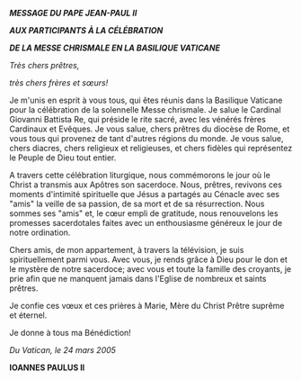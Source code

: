 ***MESSAGE DU PAPE JEAN-PAUL II***

***AUX PARTICIPANTS À LA CÉLÉBRATION***

***DE LA MESSE CHRISMALE EN LA BASILIQUE VATICANE***

*Très chers prêtres,*

*très chers frères et sœurs!*

Je m'unis en esprit à vous tous, qui êtes réunis dans la Basilique Vaticane pour la célébration de la solennelle Messe chrismale. Je salue le Cardinal Giovanni Battista Re, qui préside le rite sacré, avec les vénérés frères Cardinaux et Evêques. Je vous salue, chers prêtres du diocèse de Rome, et vous tous qui provenez de tant d'autres régions du monde. Je vous salue, chers diacres, chers religieux et religieuses, et chers fidèles qui représentez le Peuple de Dieu tout entier.

A travers cette célébration liturgique, nous commémorons le jour où le Christ a transmis aux Apôtres son sacerdoce. Nous, prêtres, revivons ces moments d'intimité spirituelle que Jésus a partagés au Cénacle avec ses "amis" la veille de sa passion, de sa mort et de sa résurrection. Nous sommes ses "amis" et, le cœur empli de gratitude, nous renouvelons les promesses sacerdotales faites avec un enthousiasme généreux le jour de notre ordination.

Chers amis, de mon appartement, à travers la télévision, je suis spirituellement parmi vous. Avec vous, je rends grâce à Dieu pour le don et le mystère de notre sacerdoce; avec vous et toute la famille des croyants, je prie afin que ne manquent jamais dans l'Eglise de nombreux et saints prêtres.

Je confie ces vœux et ces prières à Marie, Mère du Christ Prêtre suprême et éternel.

Je donne à tous ma Bénédiction!

*Du Vatican, le 24 mars 2005*

**IOANNES PAULUS II**